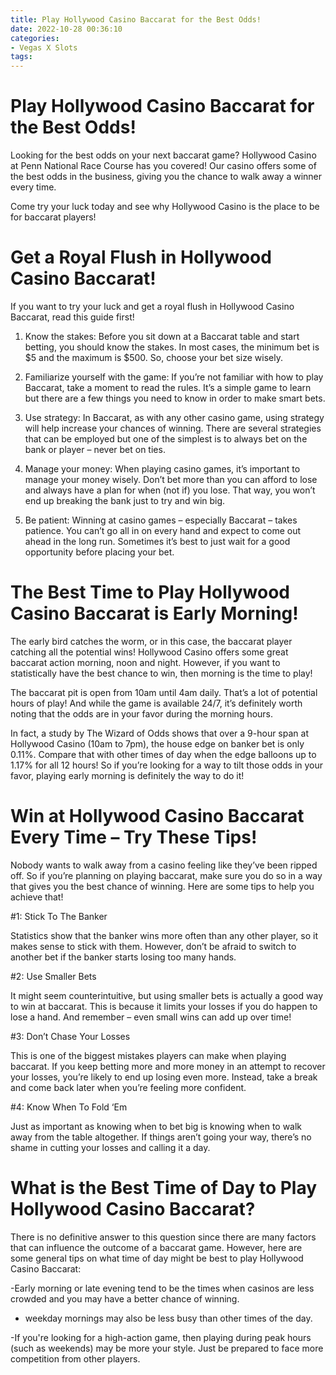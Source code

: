 ```yaml
---
title: Play Hollywood Casino Baccarat for the Best Odds!
date: 2022-10-28 00:36:10
categories:
- Vegas X Slots
tags:
---
```



#  Play Hollywood Casino Baccarat for the Best Odds!

Looking for the best odds on your next baccarat game? Hollywood Casino at Penn National Race Course has you covered! Our casino offers some of the best odds in the business, giving you the chance to walk away a winner every time.

Come try your luck today and see why Hollywood Casino is the place to be for baccarat players!

#  Get a Royal Flush in Hollywood Casino Baccarat!

If you want to try your luck and get a royal flush in Hollywood Casino Baccarat, read this guide first!

1. Know the stakes: Before you sit down at a Baccarat table and start betting, you should know the stakes. In most cases, the minimum bet is $5 and the maximum is $500. So, choose your bet size wisely.

2. Familiarize yourself with the game: If you’re not familiar with how to play Baccarat, take a moment to read the rules. It’s a simple game to learn but there are a few things you need to know in order to make smart bets.

3. Use strategy: In Baccarat, as with any other casino game, using strategy will help increase your chances of winning. There are several strategies that can be employed but one of the simplest is to always bet on the bank or player – never bet on ties.

4. Manage your money: When playing casino games, it’s important to manage your money wisely. Don’t bet more than you can afford to lose and always have a plan for when (not if) you lose. That way, you won’t end up breaking the bank just to try and win big.

5. Be patient: Winning at casino games – especially Baccarat – takes patience. You can’t go all in on every hand and expect to come out ahead in the long run. Sometimes it’s best to just wait for a good opportunity before placing your bet.

#  The Best Time to Play Hollywood Casino Baccarat is Early Morning!

The early bird catches the worm, or in this case, the baccarat player catching all the potential wins! Hollywood Casino offers some great baccarat action morning, noon and night. However, if you want to statistically have the best chance to win, then morning is the time to play!

The baccarat pit is open from 10am until 4am daily. That’s a lot of potential hours of play! And while the game is available 24/7, it’s definitely worth noting that the odds are in your favor during the morning hours.

In fact, a study by The Wizard of Odds shows that over a 9-hour span at Hollywood Casino (10am to 7pm), the house edge on banker bet is only 0.11%. Compare that with other times of day when the edge balloons up to 1.17% for all 12 hours! So if you’re looking for a way to tilt those odds in your favor, playing early morning is definitely the way to do it!

#  Win at Hollywood Casino Baccarat Every Time – Try These Tips!

Nobody wants to walk away from a casino feeling like they’ve been ripped off. So if you’re planning on playing baccarat, make sure you do so in a way that gives you the best chance of winning. Here are some tips to help you achieve that!

#1: Stick To The Banker

Statistics show that the banker wins more often than any other player, so it makes sense to stick with them. However, don’t be afraid to switch to another bet if the banker starts losing too many hands.

#2: Use Smaller Bets

It might seem counterintuitive, but using smaller bets is actually a good way to win at baccarat. This is because it limits your losses if you do happen to lose a hand. And remember – even small wins can add up over time!

#3: Don’t Chase Your Losses

This is one of the biggest mistakes players can make when playing baccarat. If you keep betting more and more money in an attempt to recover your losses, you’re likely to end up losing even more. Instead, take a break and come back later when you’re feeling more confident.

#4: Know When To Fold ‘Em

Just as important as knowing when to bet big is knowing when to walk away from the table altogether. If things aren’t going your way, there’s no shame in cutting your losses and calling it a day.

#  What is the Best Time of Day to Play Hollywood Casino Baccarat?

There is no definitive answer to this question since there are many factors that can influence the outcome of a baccarat game. However, here are some general tips on what time of day might be best to play Hollywood Casino Baccarat:

-Early morning or late evening tend to be the times when casinos are less crowded and you may have a better chance of winning.

- weekday mornings may also be less busy than other times of the day.

-If you're looking for a high-action game, then playing during peak hours (such as weekends) may be more your style. Just be prepared to face more competition from other players.